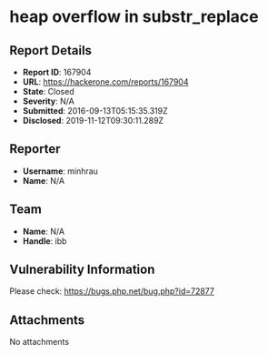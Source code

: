 # heap overflow in substr_replace

## Report Details
- **Report ID**: 167904
- **URL**: https://hackerone.com/reports/167904
- **State**: Closed
- **Severity**: N/A
- **Submitted**: 2016-09-13T05:15:35.319Z
- **Disclosed**: 2019-11-12T09:30:11.289Z

## Reporter
- **Username**: minhrau
- **Name**: N/A

## Team
- **Name**: N/A
- **Handle**: ibb

## Vulnerability Information
Please check: https://bugs.php.net/bug.php?id=72877

## Attachments
No attachments
